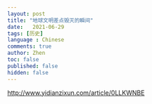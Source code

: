 ```yaml
---
layout: post
title: "地球文明差点毁灭的瞬间"
date:   2021-06-29
tags: [历史]
language : Chinese
comments: true
author: Zhen
toc: false
published: false
hidden: false
---
```

http://www.yidianzixun.com/article/0LLKWNBE
<!--stackedit_data:
eyJoaXN0b3J5IjpbNzgzMjkzMTE1XX0=
-->